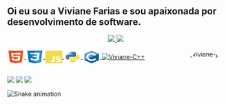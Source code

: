 ## Oi eu sou a Viviane Farias e sou apaixonada por desenvolvimento de software.

<div align="center">
  <a href="https://github.com/vivianefariasx">
  <img height="180em" src="https://github-readme-stats.vercel.app/api?username=vivianefariasx&show_icons=true&theme=slateorange&include_all_commits=true&count_private=true"/>
  <img height="180em" src="https://github-readme-stats.vercel.app/api/top-langs/?username=vivianefariasx&layout=compact&langs_count=7&theme=slateorange"/>
</div>
  
  <div style="display: inline_block"><br>
  <img align="center" alt="Viviane-HTML" height="30" width="40" src="https://raw.githubusercontent.com/devicons/devicon/master/icons/html5/html5-original.svg">
  <img align="center" alt="Viviane-CSS" height="30" width="40" src="https://raw.githubusercontent.com/devicons/devicon/master/icons/css3/css3-original.svg">
  <img align="center" alt="Viviane-javascript" height="30" width="40" src="https://raw.githubusercontent.com/devicons/devicon/2ae2a900d2f041da66e950e4d48052658d850630/icons/javascript/javascript-plain.svg">
  <img align="center" alt="Viviane-Python" height="30" width="40" src="https://raw.githubusercontent.com/devicons/devicon/master/icons/python/python-original.svg">
  <img align="center" alt="Viviane-C" height="30" width="40" src="https://raw.githubusercontent.com/devicons/devicon/master/icons/c/c-original.svg">
  <img align="center" alt="Viviane-C++" height="30" width="40" src="https://raw.githubusercontent.com/isocpp/logos/master/cpp_logo.svg">
  <img align="right" alt="Viviane-pic" height="150" style="border-radius:50px;" src="https://media.discordapp.net/attachments/911593887569707051/911594072911798272/Webp.net-gifmaker.gif">
</div>
  
  ##
  
  <div> 
  
  <a href="https://instagram.com/viviianefarias/" target="_blank"><img src="https://img.shields.io/badge/-Instagram-%23E4405F?style=for-the-badge&logo=instagram&logoColor=white" target="_blank"></a>
  <a href = "mailto:vivianefariasx@gmail.com"><img src="https://img.shields.io/badge/-Gmail-%23333?style=for-the-badge&logo=gmail&logoColor=white" target="_blank"></a>
  <a href="https://www.linkedin.com/in/viviane-farias-4808591ab/" target="_blank"><img src="https://img.shields.io/badge/-LinkedIn-%230077B5?style=for-the-badge&logo=linkedin&logoColor=white" target="_blank"></a> 
 
 
 ![Snake animation](https://github.com/vivianefariasx/vivianefariasx/blob/output/github-contribution-grid-snake.svg)
    
</div>
